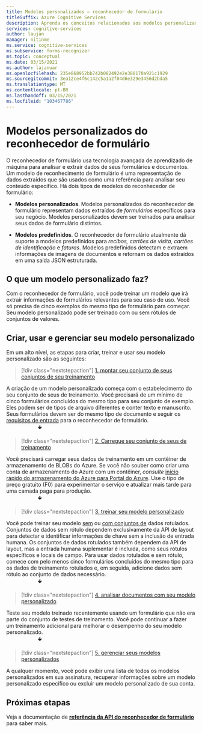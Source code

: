 ```yaml
---
title: Modelos personalizados – reconhecedor de formulário
titleSuffix: Azure Cognitive Services
description: Aprenda os conceitos relacionados aos modelos personalizados de API do reconhecedor de formulário – uso e limites.
services: cognitive-services
author: laujan
manager: nitinme
ms.service: cognitive-services
ms.subservice: forms-recognizer
ms.topic: conceptual
ms.date: 03/15/2021
ms.author: lajanuar
ms.openlocfilehash: 235e868952bb742b082492e2e388170a921c1929
ms.sourcegitcommit: 3ea12ce4f6c142c5a1a2f04d6e329e3456d2bda5
ms.translationtype: MT
ms.contentlocale: pt-BR
ms.lasthandoff: 03/15/2021
ms.locfileid: "103467786"
---
```

# <a name="form-recognizer-custom-models"></a>Modelos personalizados do reconhecedor de formulário

O reconhecedor de formulário usa tecnologia avançada de aprendizado de máquina para analisar e extrair dados de seus formulários e documentos. Um modelo de reconhecimento de formulário é uma representação de dados extraídos que são usados como uma referência para analisar seu conteúdo específico. Há dois tipos de modelos do reconhecedor de formulário:

* **Modelos personalizados**. Modelos personalizados do reconhecedor de formulário representam dados extraídos de _formulários_ específicos para seu negócio. Modelos personalizados devem ser treinados para analisar seus dados de formulário distintos.

* **Modelos predefinidos**. O reconhecedor de formulário atualmente dá suporte a modelos predefinidos para _recibos, cartões de visita, cartões de identificação_ e _faturas_. Modelos predefinidos detectam e extraem informações de imagens de documentos e retornam os dados extraídos em uma saída JSON estruturada.

## <a name="what-does-a-custom-model-do"></a>O que um modelo personalizado faz?

Com o reconhecedor de formulário, você pode treinar um modelo que irá extrair informações de formulários relevantes para seu caso de uso. Você só precisa de cinco exemplos do mesmo tipo de formulário para começar. Seu modelo personalizado pode ser treinado com ou sem rótulos de conjuntos de valores.

## <a name="create-use-and-manage-your-custom-model"></a>Criar, usar e gerenciar seu modelo personalizado

Em um alto nível, as etapas para criar, treinar e usar seu modelo personalizado são as seguintes:

> [!div class="nextstepaction"]
> [1. montar seu conjunto de seus conjuntos de seu treinamento](build-training-data-set.md#custom-model-input-requirements)

A criação de um modelo personalizado começa com o estabelecimento do seu conjunto de seus de treinamento. Você precisará de um mínimo de cinco formulários concluídos do mesmo tipo para seu conjunto de exemplo. Eles podem ser de tipos de arquivo diferentes e conter texto e manuscrito. Seus formulários devem ser do mesmo tipo de documento e seguir os [requisitos de entrada](build-training-data-set.md#custom-model-input-requirements) para o reconhecedor de formulário.  
&emsp;&emsp;&emsp;&emsp;&emsp;&emsp;&#129155;

> [!div class="nextstepaction"]
> [2. Carregue seu conjunto de seus de treinamento](build-training-data-set.md#upload-your-training-data)

Você precisará carregar seus dados de treinamento em um contêiner de armazenamento de BLOBs do Azure. Se você não souber como criar uma conta de armazenamento do Azure com um contêiner, *consulte* [início rápido do armazenamento do Azure para Portal do Azure](../../storage/blobs/storage-quickstart-blobs-portal.md). Use o tipo de preço gratuito (F0) para experimentar o serviço e atualizar mais tarde para uma camada paga para produção.  
&emsp;&emsp;&emsp;&emsp;&emsp;&emsp;&#129155;
> [!div class="nextstepaction"]
> [3. treinar seu modelo personalizado](quickstarts/client-library.md#train-a-custom-model)

Você pode treinar seu modelo [sem](quickstarts/client-library.md#train-a-model-without-labels) ou [com conjuntos de](quickstarts/client-library.md#train-a-model-with-labels) dados rotulados. Conjuntos de dados sem rótulo dependem exclusivamente da API de layout para detectar e identificar informações de chave sem a inclusão de entrada humana. Os conjuntos de dados rotulados também dependem da API de layout, mas a entrada humana suplementar é incluída, como seus rótulos específicos e locais de campo. Para usar dados rotulados e sem rótulo, comece com pelo menos cinco formulários concluídos do mesmo tipo para os dados de treinamento rotulados e, em seguida, adicione dados sem rótulo ao conjunto de dados necessário.  
&emsp;&emsp;&emsp;&emsp;&emsp;&emsp;&#129155;  

>[!div class="nextstepaction"]
> [4. analisar documentos com seu modelo personalizado](quickstarts/client-library.md#analyze-forms-with-a-custom-model)

Teste seu modelo treinado recentemente usando um formulário que não era parte do conjunto de testes de treinamento. Você pode continuar a fazer um treinamento adicional para melhorar o desempenho do seu modelo personalizado.  
&emsp;&emsp;&emsp;&emsp;&emsp;&emsp;&#129155;

> [!div class="nextstepaction"]
> [5. gerenciar seus modelos personalizados](quickstarts/client-library.md#manage-custom-models)

A qualquer momento, você pode exibir uma lista de todos os modelos personalizados em sua assinatura, recuperar informações sobre um modelo personalizado específico ou excluir um modelo personalizado de sua conta.

## <a name="next-steps"></a>Próximas etapas

Veja a documentação de **[referência da API do reconhecedor de formulário](https://westcentralus.dev.cognitive.microsoft.com/docs/services/form-recognizer-api-v2-1-preview-3/operations/5ed8c9843c2794cbb1a96291)** para saber mais.
>
